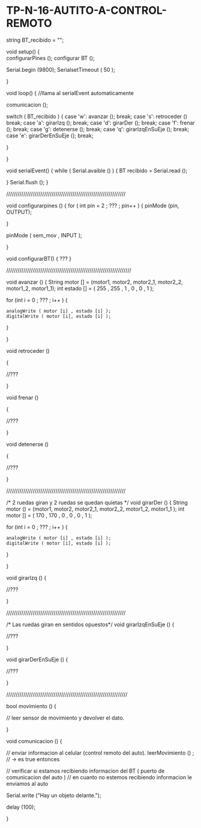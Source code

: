 # TP-N-16-AUTITO-A-CONTROL-REMOTO


string BT_recibido = "";



void setup()
{  
  configurarPines ();
  configurar BT ();
  
  Serial.begin (9800);
  SerialsetTimeout ( 50 );
  
}



void loop()
{
  //llama al serialEvent automaticamente
  
  comunicacion ();
  
  switch ( BT_recibido )
  {
    case 'w':
        avanzar ();
        break;
    case 's': 
       retroceder ()
         break;
    case 'a': 
       girarIzq ();
       break;
    case 'd': 
       girarDer ();
       break;
    case 'f': 
       frenar ();
       break;
    case 'g': 
    detenerse ();
    break;
    case 'q': 
    girarIzqEnSuEje ();
    break;
    case 'e':
    girarDerEnSuEje ();
    break;
    
  }
  
}


void serialEvent()
{
  while (  Serial.avaible  ()  )
  {
    BT recibido = Serial.read ();
    
  }
  Serial.flush ();
}

///////////////////////////////////////////////////////////////

void configurarpines ()
{
  for ( int pin = 2 ; ??? ; pin++ ) 
  {
    pinMode (pin, OUTPUT);
  
  }
  
  pinMode ( sem_mov , INPUT );
  
}


void configurarBT()
{
  ???
}

//////////////////////////////////////////////////////////////////

void avanzar ()
{
  String motor [] = (motor1, motor2, motor2_1, motor2_2, motor1_2, motor1_1);
  int estado []   = ( 255  ,  255  ,   1     ,   0     ,   0      ,    1   );

  for (int i = 0 ; ??? ; i++ )
  {
    
    analogWrite ( motor [i] , estado [i] );
    digitalWrite ( motor [i], estado [i] );
    
  } 



}

void retroceder ()

{

//???

}

void frenar ()

{

//???

}

void detenerse ()

{


//???

}

///////////////////////////////////////////////////////////////

/* 2 ruedas giran y 2 ruedas se quedan quietas */
void girarDer ()
{
  String motor () = (motor1, motor2, motor2_1, motor2_2, motor1_2, motor1_1 );
  int motor []    = ( 170  , 170   ,  0      ,    0    ,    0    ,   1      );

  for (int i = 0 ; ??? ; i++ )
  {
    
    analogWrite ( motor [i] , estado [i] );
    digitalWrite ( motor [i], estado [i] );
    
  }

}

void girarIzq ()
{

//???

}

///////////////////////////////////////////////////////////////

/* Las ruedas giran en sentidos opuestos*/
void girarIzqEnSuEje ()
{
  
 //???
  
}

void girarDerEnSuEje ()
{
  
 //??? 
  
}

////////////////////////////////////////////////////////////////

bool movimiento ()
{
  
 // leer sensor de movimiento y devolver el dato. 
  
  
}
  
void comunicacion ()
{
  
 // enviar informacion al celular (control remoto del auto).
  leerMovimiento () ; // -> es true entonces
  
  // verificar si estamos recibiendo informacion del BT ( puerto de comunicacion del auto )
  // en cuanto no estemos recibiendo informacion le enviamos al auto
  
  Serial.write ("Hay un objeto delante.");
  
  delay (100);
  
}
  
  
  
